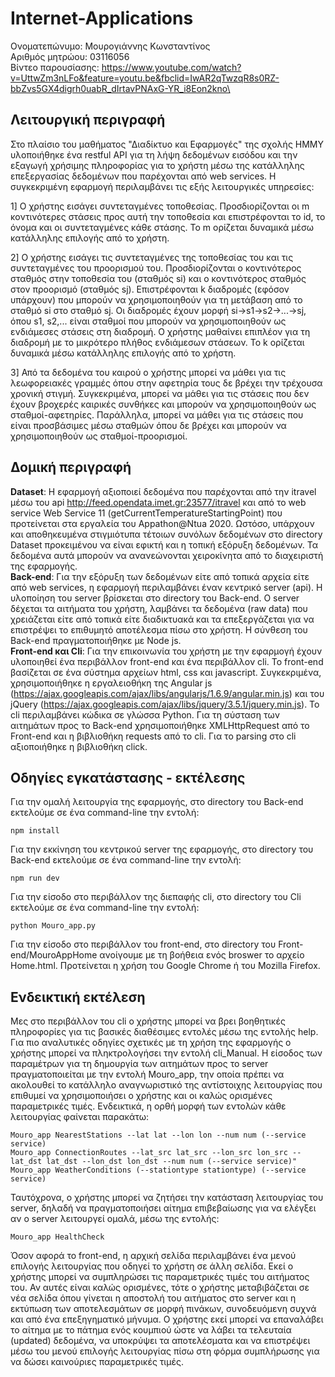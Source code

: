 # Internet-Applications

Ονοματεπώνυμο: Μουρογιάννης Κωνσταντίνος <br />
Αριθμός μητρώου: 03116056 <br />
Βίντεο παρουσίασης: https://www.youtube.com/watch?v=UttwZm3nLFo&feature=youtu.be&fbclid=IwAR2qTwzqR8s0RZ-bbZvs5GX4digrh0uabR_dIrtavPNAxG-YR_i8Eon2kno\

## Λειτουργική περιγραφή
Στο πλαίσιο του μαθήματος "Διαδίκτυο και Εφαρμογές" της σχολής ΗΜΜΥ υλοποιήθηκε ένα restful API για τη λήψη δεδομένων εισόδου και την εξαγωγή χρήσιμης πληροφορίας για το χρήστη μέσω της κατάλληλης επεξεργασίας δεδομένων που παρέχονται από web services. Η συγκεκριμένη εφαρμογή περιλαμβάνει τις εξής λειτουργικές υπηρεσίες:

1] Ο χρήστης εισάγει συντεταγμένες τοποθεσίας. Προσδιορίζονται οι m κοντινότερες στάσεις προς αυτή την τοποθεσία και επιστρέφονται τo id, το όνομα και οι συντεταγμένες κάθε στάσης. Το m ορίζεται δυναμικά μέσω κατάλληλης επιλογής από το χρήστη.

2] Ο χρήστης εισάγει τις συντεταγμένες της τοποθεσίας του και τις συντεταγμένες του προορισμού του. Προσδιορίζονται ο κοντινότερος σταθμός στην τοποθεσία του (σταθμός si) και ο κοντινότερος σταθμός στον προορισμό (σταθμός sj). Επιστρέφονται k διαδρομές (εφόσον υπάρχουν) που μπορούν να χρησιμοποιηθούν για τη μετάβαση από το σταθμό si στο σταθμό sj. Οι διαδρομές έχουν μορφή si->s1->s2->...->sj, όπου s1, s2,... είναι σταθμοί που μπορούν να χρησιμοποιηθούν ως ενδιάμεσες στάσεις στη διαδρομή. Ο χρήστης μαθαίνει επιπλέον για τη διαδρομή με το μικρότερο πλήθος ενδιάμεσων στάσεων. Το k ορίζεται δυναμικά μέσω κατάλληλης επιλογής από το χρήστη.

3] Από τα δεδομένα του καιρού ο χρήστης μπορεί να μάθει για τις λεωφορειακές γραμμές όπου στην αφετηρία τους δε βρέχει την τρέχουσα χρονική στιγμή. Συγκεκριμένα, μπορεί να μάθει για τις στάσεις που δεν έχουν βροχερές καιρικές συνθήκες και μπορούν να χρησιμοποιηθούν ως σταθμοί-αφετηρίες. Παράλληλα, μπορεί να μάθει για τις στάσεις που είναι προσβάσιμες μέσω σταθμών όπου δε βρέχει και μπορούν να χρησιμοποιηθούν ως σταθμοί-προορισμοί.

## Δομική περιγραφή
**Dataset**: Η εφαρμογή αξιοποιεί δεδομένα που παρέχονται από την itravel μέσω του api http://feed.opendata.imet.gr:23577/itravel και από το web service Web Service 11 (getCurrentTemperatureStartingPoint) που προτείνεται στα εργαλεία του Appathon@Ntua 2020. Ωστόσο, υπάρχουν και αποθηκευμένα στιγμιότυπα τέτοιων συνόλων δεδομένων στο directory Dataset προκειμένου να είναι εφικτή και η τοπική εξόρυξη δεδομένων. Τα δεδομένα αυτά μπορούν να ανανεώνονται χειροκίνητα από το διαχειριστή της εφαρμογής.<br />
**Back-end**: Για την εξόρυξη των δεδομένων είτε από τοπικά αρχεία είτε από web services, η εφαρμογή περιλαμβάνει έναν κεντρικό server (api). Η υλοποίηση του server βρίσκεται στο directory του Back-end. Ο server δέχεται τα αιτήματα του χρήστη, λαμβάνει τα δεδομένα (raw data) που χρειάζεται είτε από τοπικά είτε διαδικτυακά και τα επεξεργάζεται για να επιστρέψει το επιθυμητό αποτέλεσμα πίσω στο χρήστη. Η σύνθεση του Back-end πραγματοποιήθηκε με Node js.<br />
**Front-end και Cli**: Για την επικοινωνία του χρήστη με την εφαρμογή έχουν υλοποιηθεί ένα περιβάλλον front-end και ένα περιβάλλον cli. Το front-end βασίζεται σε ένα σύστημα αρχείων html, css και javascript. Συγκεκριμένα, χρησιμοποιήθηκε η εργαλειοθήκη της Angular js (https://ajax.googleapis.com/ajax/libs/angularjs/1.6.9/angular.min.js) και του jQuery (https://ajax.googleapis.com/ajax/libs/jquery/3.5.1/jquery.min.js). Το cli περιλαμβάνει κώδικα σε γλώσσα Python. Για τη σύσταση των αιτημάτων προς το Back-end χρησιμοποιήθηκε XMLHttpRequest από το Front-end και η βιβλιοθήκη requests από το cli. Για το parsing στο cli αξιοποιήθηκε η βιβλιοθήκη click.

## Οδηγίες εγκατάστασης - εκτέλεσης
Για την ομαλή λειτουργία της εφαρμογής, στο directory του Back-end εκτελούμε σε ένα command-line την εντολή:
```
npm install
```
Για την εκκίνηση του κεντρικού server της εφαρμογής, στο directory του Back-end εκτελούμε σε ένα command-line την εντολή:
```
npm run dev
```
Για την είσοδο στο περιβάλλον της διεπαφής cli, στο directory του Cli εκτελούμε σε ένα command-line την εντολή:
```
python Mouro_app.py
```
Για την είσοδο στο περιβάλλον του front-end, στο directory του Front-end/MouroAppHome ανοίγουμε με τη βοήθεια ενός broswer το αρχείο Home.html. Προτείνεται η χρήση του Google Chrome ή του Mozilla Firefox.

## Ενδεικτική εκτέλεση
Μες στο περιβάλλον του cli ο χρήστης μπορεί να βρει βοηθητικές πληροφορίες για τις βασικές διαθέσιμες εντολές μέσω της εντολής help. Για πιο αναλυτικές οδηγίες σχετικές με τη χρήση της εφαρμογής ο χρήστης μπορεί να πληκτρολογήσει την εντολή cli_Manual. Η είσοδος των παραμέτρων για τη δημουργία των αιτημάτων προς το server πραγματοποιείται με την εντολή Mouro_app, την οποία πρέπει να ακολουθεί το κατάλληλο αναγνωριστικό της αντίστοιχης λειτουργίας που επιθυμεί να χρησιμοποιήσει ο χρήστης και οι καλώς ορισμένες παραμετρικές τιμές. Ενδεικτικά, η ορθή μορφή των εντολών κάθε λειτουργίας φαίνεται παρακάτω:
```
Mouro_app NearestStations --lat lat --lon lon --num num (--service service)
Mouro_app ConnectionRoutes --lat_src lat_src --lon_src lon_src --lat_dst lat_dst --lon_dst lon_dst --num num (--service service)"
Mouro_app WeatherConditions (--stationtype stationtype) (--service service)
```
Ταυτόχρονα, ο χρήστης μπορεί να ζητήσει την κατάσταση λειτουργίας του server, δηλαδή να πραγματοποιήσει αίτημα επιβεβαίωσης για να ελέγξει αν ο server λειτουργεί ομαλά, μέσω της εντολής:
```
Mouro_app HealthCheck
```
Όσον αφορά το front-end, η αρχική σελίδα περιλαμβάνει ένα μενού επιλογής λειτουργίας που οδηγεί το χρήστη σε άλλη σελίδα. Εκεί ο χρήστης μπορεί να συμπληρώσει τις παραμετρικές τιμές του αιτήματος του. Αν αυτές είναι καλώς ορισμένες, τότε ο χρήστης μεταβιβάζεται σε νέα σελίδα όπου γίνεται η αποστολή του αιτήματος στο server και η εκτύπωση των αποτελεσμάτων σε μορφή πινάκων, συνοδευόμενη συχνά και από ένα επεξηγηματικό μήνυμα. Ο χρήστης εκεί μπορεί να επαναλάβει το αίτημα με το πάτημα ενός κουμπιού ώστε να λάβει τα τελευταία (updated) δεδομένα, να υποκρύψει τα αποτελέσματα και να επιστρέψει μέσω του μενού επιλογής λειτουργίας πίσω στη φόρμα συμπλήρωσης για να δώσει καινούριες παραμετρικές τιμές.
